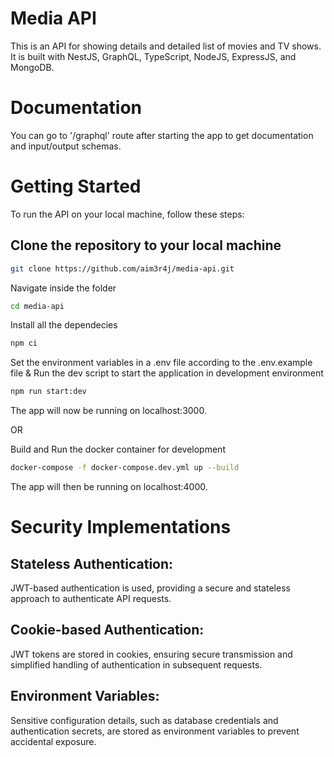# Media API

This is an API for showing details and detailed list of movies and TV shows. It is built with NestJS, GraphQL, TypeScript, NodeJS, ExpressJS, and MongoDB.

# Documentation

You can go to '/graphql' route after starting the app to get documentation and input/output schemas.

# Getting Started

To run the API on your local machine, follow these steps:

## Clone the repository to your local machine

```sh
git clone https://github.com/aim3r4j/media-api.git
```

Navigate inside the folder

```sh
cd media-api
```

Install all the dependecies

```sh
npm ci
```

Set the environment variables in a .env file according to the .env.example file &
Run the dev script to start the application in development environment

```sh
npm run start:dev
```

The app will now be running on localhost:3000.

OR

Build and Run the docker container for development

```sh
docker-compose -f docker-compose.dev.yml up --build
```

The app will then be running on localhost:4000.

# Security Implementations

## Stateless Authentication:

JWT-based authentication is used, providing a secure and stateless approach to authenticate API requests.

## Cookie-based Authentication:

JWT tokens are stored in cookies, ensuring secure transmission and simplified handling of authentication in subsequent requests.

## Environment Variables:

Sensitive configuration details, such as database credentials and authentication secrets, are stored as environment variables to prevent accidental exposure.
